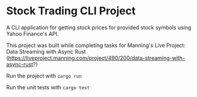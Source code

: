 # Stock Trading CLI Project

A CLI application for getting stock prices for provided stock symbols using Yahoo Finance's API.

This project was built while completing tasks for Manning's Live Project:
Data Streaming with Async Rust (https://liveproject.manning.com/project/490/200/data-streaming-with-async-rust?)

Run the project with `cargo run`

Run the unit tests with `cargo test`